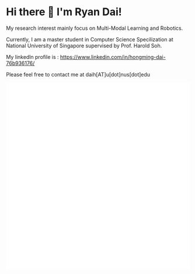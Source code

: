 #                                                   Hi there 👋 I'm Ryan Dai!

My research interest mainly focus on Multi-Modal Learning and Robotics.

Currently, I am a master student in Computer Science Specilization at National University of Singapore supervised by Prof. Harold Soh. 

My linkedln profile is : https://www.linkedin.com/in/hongming-dai-76b936176/

Please feel free to contact me at daih[AT]u[dot]nus[dot]edu
    
![Metrics](https://github.com/johncruyff14/johncruyff14/blob/main/github-metrics.svg)



